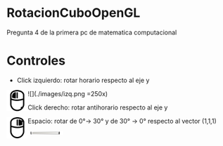 # RotacionCuboOpenGL
Pregunta 4 de la primera pc de matematica computacional

# Controles

* Click izquierdo: rotar horario respecto al eje y
<img src="https://raw.githubusercontent.com/gestorHan/RotacionCuboOpenGL/master/images/izq.png" align="left" height="48" width="48" >
![](./images/izq.png =250x)

* Click derecho: rotar antihorario respecto al eje y
<img src="https://raw.githubusercontent.com/gestorHan/RotacionCuboOpenGL/master/images/der.png" align="left" height="48" width="48" >

* Espacio: rotar de 0°-> 30° y de 30° -> 0° respecto al vector (1,1,1)
<img src="https://github.com/gestorHan/RotacionCuboOpenGL/blob/master/images/space.jpg" align="left" height="10" width="80" >
